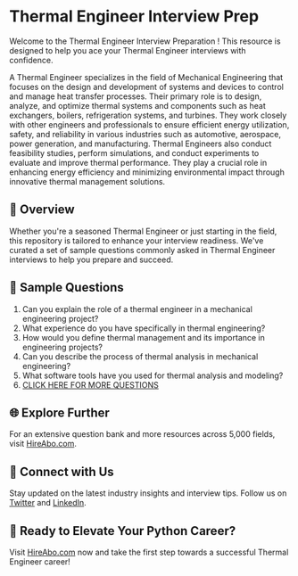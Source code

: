 # Thermal Engineer Interview Prep

Welcome to the Thermal Engineer Interview Preparation ! This resource is designed to help you ace your Thermal Engineer interviews with confidence.

A Thermal Engineer specializes in the field of Mechanical Engineering that focuses on the design and development of systems and devices to control and manage heat transfer processes. Their primary role is to design, analyze, and optimize thermal systems and components such as heat exchangers, boilers, refrigeration systems, and turbines. They work closely with other engineers and professionals to ensure efficient energy utilization, safety, and reliability in various industries such as automotive, aerospace, power generation, and manufacturing. Thermal Engineers also conduct feasibility studies, perform simulations, and conduct experiments to evaluate and improve thermal performance. They play a crucial role in enhancing energy efficiency and minimizing environmental impact through innovative thermal management solutions.

## 🚀 Overview

Whether you're a seasoned Thermal Engineer or just starting in the field, this repository is tailored to enhance your interview readiness. We've curated a set of sample questions commonly asked in Thermal Engineer interviews to help you prepare and succeed.

## 📝 Sample Questions

1. Can you explain the role of a thermal engineer in a mechanical engineering project?
2. What experience do you have specifically in thermal engineering?
3. How would you define thermal management and its importance in engineering projects?
4. Can you describe the process of thermal analysis in mechanical engineering?
5. What software tools have you used for thermal analysis and modeling?
6. [CLICK HERE FOR MORE QUESTIONS](https://hireabo.com/job/3_1_6/Thermal%20Engineer)

## 🌐 Explore Further

For an extensive question bank and more resources across 5,000 fields, visit [HireAbo.com](https://www.hireabo.com).

## 📱 Connect with Us

Stay updated on the latest industry insights and interview tips. Follow us on [Twitter](https://twitter.com/hireabo) and [LinkedIn](https://www.linkedin.com/in/hire-abo-3609972a8/).

## 🚀 Ready to Elevate Your Python Career?

Visit [HireAbo.com](https://www.hireabo.com) now and take the first step towards a successful Thermal Engineer career!